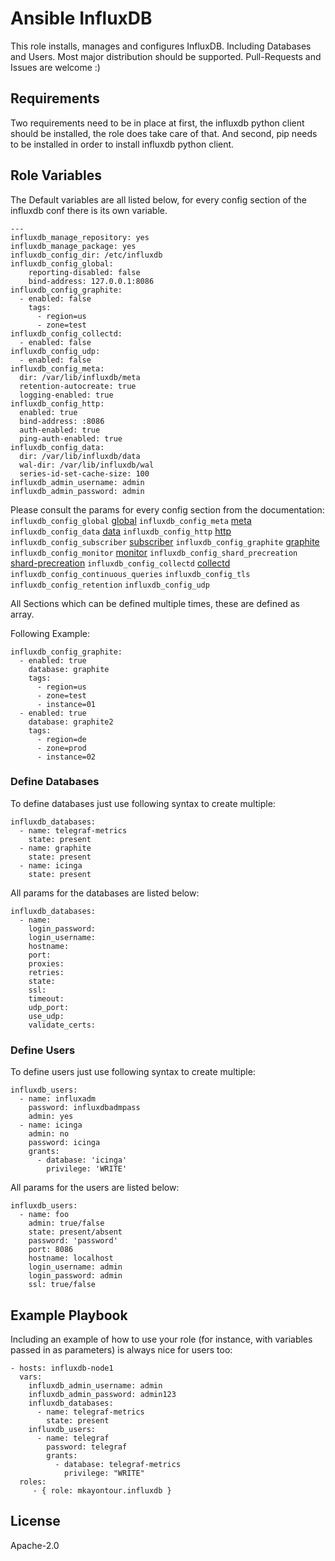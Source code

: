 Ansible InfluxDB
=========

This role installs, manages and configures InfluxDB. Including Databases and Users. Most major distribution should be supported.
Pull-Requests and Issues are welcome :)

Requirements
------------

Two requirements need to be in place at first, the influxdb python client should be installed, the role does take care of that.
And second, pip needs to be installed in order to install influxdb python client.

Role Variables
--------------

The Default variables are all listed below, for every config section of the
influxdb conf there is its own variable.

```
---
influxdb_manage_repository: yes
influxdb_manage_package: yes
influxdb_config_dir: /etc/influxdb
influxdb_config_global:
    reporting-disabled: false
    bind-address: 127.0.0.1:8086
influxdb_config_graphite:
  - enabled: false
    tags:
      - region=us
      - zone=test
influxdb_config_collectd:
  - enabled: false
influxdb_config_udp:
  - enabled: false
influxdb_config_meta:
  dir: /var/lib/influxdb/meta
  retention-autocreate: true
  logging-enabled: true
influxdb_config_http:
  enabled: true
  bind-address: :8086
  auth-enabled: true
  ping-auth-enabled: true
influxdb_config_data:
  dir: /var/lib/influxdb/data
  wal-dir: /var/lib/influxdb/wal
  series-id-set-cache-size: 100
influxdb_admin_username: admin
influxdb_admin_password: admin
```

Please consult the params for every config section from the documentation:
`influxdb_config_global` [global](https://docs.influxdata.com/influxdb/v1.8/administration/config/#global-settings)
`influxdb_config_meta` [meta](https://docs.influxdata.com/influxdb/v1.8/administration/config/#meta)
`influxdb_config_data` [data](https://docs.influxdata.com/influxdb/v1.8/administration/config/#data)
`influxdb_config_http` [http](https://docs.influxdata.com/influxdb/v1.8/administration/config/#http)
`influxdb_config_subscriber` [subscriber](https://docs.influxdata.com/influxdb/v1.8/administration/config/#subscriber)
`influxdb_config_graphite` [graphite](https://docs.influxdata.com/influxdb/v1.8/administration/config/#graphite)
`influxdb_config_monitor` [monitor](https://docs.influxdata.com/influxdb/v1.8/administration/config/#monitor)
`influxdb_config_shard_precreation` [shard-precreation](https://docs.influxdata.com/influxdb/v1.8/administration/config/#shard-precreation)
`influxdb_config_collectd` [collectd](https://docs.influxdata.com/influxdb/v1.8/administration/config/#collectd)
`influxdb_config_continuous_queries`
`influxdb_config_tls`
`influxdb_config_retention`
`influxdb_config_udp`


All Sections which can be defined multiple times, these are defined as array.

Following Example:
```
influxdb_config_graphite:
  - enabled: true
    database: graphite
    tags:
      - region=us
      - zone=test
      - instance=01
  - enabled: true
    database: graphite2
    tags:
      - region=de
      - zone=prod
      - instance=02
```

### Define Databases

To define databases just use following syntax to create multiple:
```
influxdb_databases:
  - name: telegraf-metrics
    state: present
  - name: graphite
    state: present
  - name: icinga
    state: present
```

All params for the databases are listed below:

```
influxdb_databases:
  - name:
    login_password:
    login_username:
    hostname:
    port:
    proxies:
    retries:
    state:
    ssl:
    timeout:
    udp_port:
    use_udp:
    validate_certs:

```

### Define Users

To define users just use following syntax to create multiple:
```
influxdb_users:
  - name: influxadm
    password: influxdbadmpass
    admin: yes
  - name: icinga
    admin: no
    password: icinga
    grants:
      - database: 'icinga'
        privilege: 'WRITE'
```
All params for the users are listed below:

```
influxdb_users:
  - name: foo
    admin: true/false
    state: present/absent
    password: 'password'
    port: 8086
    hostname: localhost
    login_username: admin
    login_password: admin
    ssl: true/false
```



Example Playbook
----------------

Including an example of how to use your role (for instance, with variables passed in as parameters) is always nice for users too:

    - hosts: influxdb-node1
      vars:
        influxdb_admin_username: admin
        influxdb_admin_password: admin123
        influxdb_databases:
          - name: telegraf-metrics
            state: present
        influxdb_users:
          - name: telegraf
            password: telegraf
            grants:
              - database: telegraf-metrics
                privilege: "WRITE"
      roles:
         - { role: mkayontour.influxdb }

License
-------

Apache-2.0
